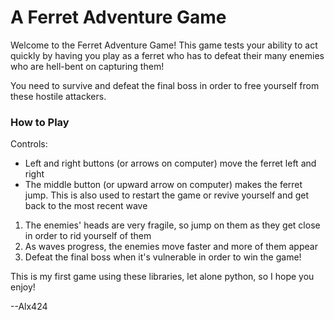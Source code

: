 # A Ferret Adventure Game


Welcome to the Ferret Adventure Game! This game tests your ability to act quickly by having you play as a ferret who has to defeat their many enemies who are hell-bent on capturing them! 

You need to survive and defeat the final boss in order to free yourself from these hostile attackers.

### How to Play

Controls:
- Left and right buttons (or arrows on computer) move the ferret left and right
- The middle button (or upward arrow on computer) makes the ferret jump. This is also used to restart the game or revive yourself and get back to the most recent wave

1. The enemies' heads are very fragile, so jump on them as they get close in order to rid yourself of them
2. As waves progress, the enemies move faster and more of them appear
3. Defeat the final boss when it's vulnerable in order to win the game!

This is my first game using these libraries, let alone python, so I hope you enjoy!

--Alx424